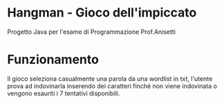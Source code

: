 # Hangman - Gioco dell'impiccato
Progetto Java per l'esame di Programmazione Prof.Anisetti

# Funzionamento
Il gioco seleziona casualmente una parola da una wordlist in txt, l'utente prova ad indovinarla inserendo dei caratteri finché non viene indovinata o vengono esauriti i 7 tentativi disponibili.